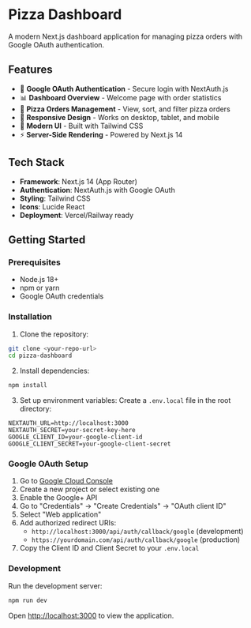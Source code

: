 # Pizza Dashboard

A modern Next.js dashboard application for managing pizza orders with Google OAuth authentication.

## Features

- 🔐 **Google OAuth Authentication** - Secure login with NextAuth.js
- 📊 **Dashboard Overview** - Welcome page with order statistics
- 🍕 **Pizza Orders Management** - View, sort, and filter pizza orders
- 📱 **Responsive Design** - Works on desktop, tablet, and mobile
- 🎨 **Modern UI** - Built with Tailwind CSS
- ⚡ **Server-Side Rendering** - Powered by Next.js 14

## Tech Stack

- **Framework**: Next.js 14 (App Router)
- **Authentication**: NextAuth.js with Google OAuth
- **Styling**: Tailwind CSS
- **Icons**: Lucide React
- **Deployment**: Vercel/Railway ready

## Getting Started

### Prerequisites

- Node.js 18+ 
- npm or yarn
- Google OAuth credentials

### Installation

1. Clone the repository:
```bash
git clone <your-repo-url>
cd pizza-dashboard
```

2. Install dependencies:
```bash
npm install
```

3. Set up environment variables:
Create a `.env.local` file in the root directory:

```env
NEXTAUTH_URL=http://localhost:3000
NEXTAUTH_SECRET=your-secret-key-here
GOOGLE_CLIENT_ID=your-google-client-id
GOOGLE_CLIENT_SECRET=your-google-client-secret
```

### Google OAuth Setup

1. Go to [Google Cloud Console](https://console.cloud.google.com/)
2. Create a new project or select existing one
3. Enable the Google+ API
4. Go to "Credentials" → "Create Credentials" → "OAuth client ID"
5. Select "Web application"
6. Add authorized redirect URIs:
   - `http://localhost:3000/api/auth/callback/google` (development)
   - `https://yourdomain.com/api/auth/callback/google` (production)
7. Copy the Client ID and Client Secret to your `.env.local`

### Development

Run the development server:

```bash
npm run dev
```

Open [http://localhost:3000](http://localhost:3000) to view the application.
